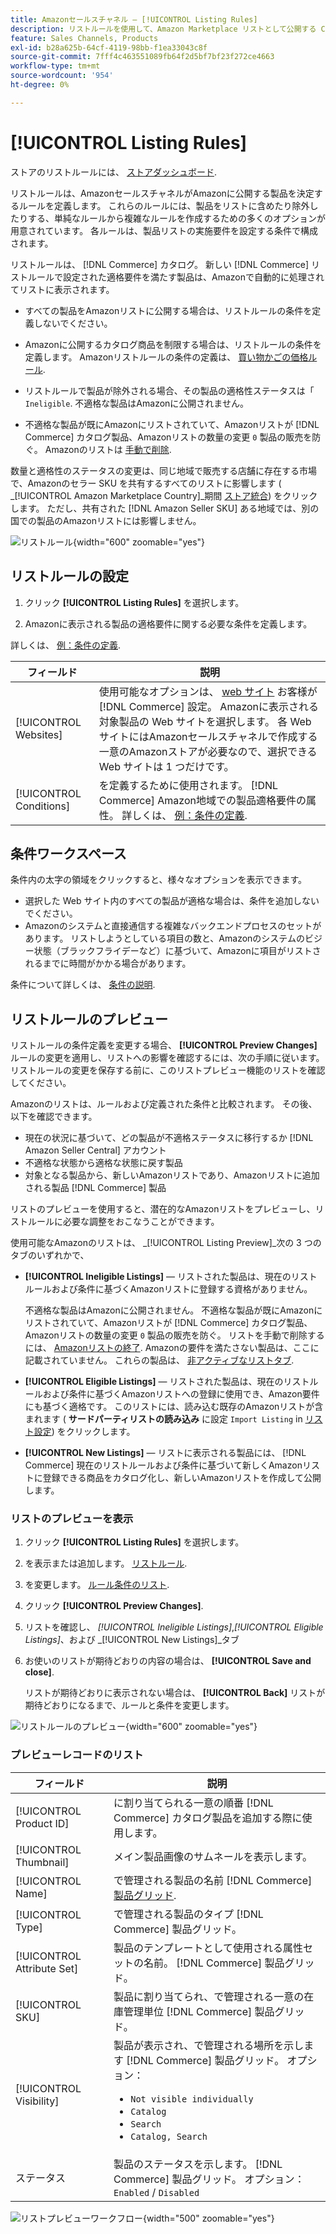 ```yaml
---
title: Amazonセールスチャネル — [!UICONTROL Listing Rules]
description: リストルールを使用して、Amazon Marketplace リストとして公開する Commerce カタログ製品を決定します。
feature: Sales Channels, Products
exl-id: b28a625b-64cf-4119-98bb-f1ea33043c8f
source-git-commit: 7fff4c463551089fb64f2d5bf7bf23f272ce4663
workflow-type: tm+mt
source-wordcount: '954'
ht-degree: 0%

---
```


# [!UICONTROL Listing Rules]

ストアのリストルールには、 [ストアダッシュボード](./amazon-store-dashboard.md).

リストルールは、AmazonセールスチャネルがAmazonに公開する製品を決定するルールを定義します。 これらのルールには、製品をリストに含めたり除外したりする、単純なルールから複雑なルールを作成するための多くのオプションが用意されています。 各ルールは、製品リストの実施要件を設定する条件で構成されます。

リストルールは、 [!DNL Commerce] カタログ。 新しい [!DNL Commerce] リストルールで設定された適格要件を満たす製品は、Amazonで自動的に処理されてリストに表示されます。

- すべての製品をAmazonリストに公開する場合は、リストルールの条件を定義しないでください。

- Amazonに公開するカタログ商品を制限する場合は、リストルールの条件を定義します。 Amazonリストルールの条件の定義は、 [買い物かごの価格ルール](https://experienceleague.adobe.com/docs/commerce-admin/marketing/promotions/cart-rules/price-rules-cart.html).

- リストルールで製品が除外される場合、その製品の適格性ステータスは「 `Ineligible`. 不適格な製品はAmazonに公開されません。

- 不適格な製品が既にAmazonにリストされていて、Amazonリストが [!DNL Commerce] カタログ製品、Amazonリストの数量の変更 `0` 製品の販売を防ぐ。 Amazonのリストは [手動で削除](./end-listings-manually.md).

数量と適格性のステータスの変更は、同じ地域で販売する店舗に存在する市場で、Amazonのセラー SKU を共有するすべてのリストに影響します ( _[!UICONTROL Amazon Marketplace Country]_期間 [ストア統合](./store-integration.md)) をクリックします。 ただし、共有された [!DNL Amazon Seller SKU] ある地域では、別の国での製品のAmazonリストには影響しません。

![リストルール](assets/ob-listing-rules.png){width="600" zoomable="yes"}

## リストルールの設定

1. クリック **[!UICONTROL Listing Rules]** を選択します。

1. Amazonに表示される製品の適格要件に関する必要な条件を定義します。

詳しくは、 [例：条件の定義](./ob-define-condition-example.md).

| フィールド | 説明 |
|-------------------------|---------------------------------------------------------------------------------------------------------------------------------------------------------------------------------------------------------------------------------------------------------------------------------------------------------------------------------------------------------------------------------------|
| [!UICONTROL Websites] | 使用可能なオプションは、 [web サイト](https://experienceleague.adobe.com/docs/commerce-admin/start/setup/websites-stores-views.html) お客様が [!DNL Commerce] 設定。 Amazonに表示される対象製品の Web サイトを選択します。 各 Web サイトにはAmazonセールスチャネルで作成する一意のAmazonストアが必要なので、選択できる Web サイトは 1 つだけです。 |
| [!UICONTROL Conditions] | を定義するために使用されます。 [!DNL Commerce] Amazon地域での製品適格要件の属性。 詳しくは、 [例：条件の定義](./ob-define-condition-example.md). |

## 条件ワークスペース

条件内の太字の領域をクリックすると、様々なオプションを表示できます。

- 選択した Web サイト内のすべての製品が適格な場合は、条件を追加しないでください。
- Amazonのシステムと直接通信する複雑なバックエンドプロセスのセットがあります。 リストしようとしている項目の数と、Amazonのシステムのビジー状態（ブラックフライデーなど）に基づいて、Amazonに項目がリストされるまでに時間がかかる場合があります。

条件について詳しくは、 [条件の説明](https://experienceleague.adobe.com/docs/commerce-admin/marketing/promotions/cart-rules/price-rules-cart.html).

## リストルールのプレビュー

リストルールの条件定義を変更する場合、 **[!UICONTROL Preview Changes]** ルールの変更を適用し、リストへの影響を確認するには、次の手順に従います。 リストルールの変更を保存する前に、このリストプレビュー機能のリストを確認してください。

Amazonのリストは、ルールおよび定義された条件と比較されます。 その後、以下を確認できます。

- 現在の状況に基づいて、どの製品が不適格ステータスに移行するか [!DNL Amazon Seller Central] アカウント
- 不適格な状態から適格な状態に戻す製品
- 対象となる製品から、新しいAmazonリストであり、Amazonリストに追加される製品 [!DNL Commerce] 製品

リストのプレビューを使用すると、潜在的なAmazonリストをプレビューし、リストルールに必要な調整をおこなうことができます。

使用可能なAmazonのリストは、 _[!UICONTROL Listing Preview]_次の 3 つのタブのいずれかで、

- **[!UICONTROL Ineligible Listings]**  — リストされた製品は、現在のリストルールおよび条件に基づくAmazonリストに登録する資格がありません。

  不適格な製品はAmazonに公開されません。 不適格な製品が既にAmazonにリストされていて、Amazonリストが [!DNL Commerce] カタログ製品、Amazonリストの数量の変更 `0` 製品の販売を防ぐ。 リストを手動で削除するには、 [Amazonリストの終了](./end-listings-manually.md). Amazonの要件を満たさない製品は、ここに記載されていません。 これらの製品は、 [非アクティブなリストタブ](./inactive-listings.md).

- **[!UICONTROL Eligible Listings]**  — リストされた製品は、現在のリストルールおよび条件に基づくAmazonリストへの登録に使用でき、Amazon要件にも基づく適格です。 このリストには、読み込む既存のAmazonリストが含まれます ( **サードパーティリストの読み込み** に設定 `Import Listing` in [リスト設定](./third-party-listing-settings.md)) をクリックします。

- **[!UICONTROL New Listings]**  — リストに表示される製品には、 [!DNL Commerce] 現在のリストルールおよび条件に基づいて新しくAmazonリストに登録できる商品をカタログ化し、新しいAmazonリストを作成して公開します。

### リストのプレビューを表示

1. クリック **[!UICONTROL Listing Rules]** を選択します。

1. を表示または追加します。 [リストルール](./listing-rules.md).

1. を変更します。 [ルール条件のリスト](./ob-define-condition-example.md).

1. クリック **[!UICONTROL Preview Changes]**.

1. リストを確認し、 _[!UICONTROL Ineligible Listings]_,_[!UICONTROL Eligible Listings]_、および _[!UICONTROL New Listings]_タブ

1. お使いのリストが期待どおりの内容の場合は、 **[!UICONTROL Save and close]**.

   リストが期待どおりに表示されない場合は、 **[!UICONTROL Back]** リストが期待どおりになるまで、ルールと条件を変更します。

![リストルールのプレビュー](assets/amazon-listing-rule-preview.png){width="600" zoomable="yes"}

### プレビューレコードのリスト

| フィールド | 説明 |
|----------------------------|---------------------------------------------------------------------------------------------------------------------------------------------------------------------------------------------------------|
| [!UICONTROL Product ID] | に割り当てられる一意の順番 [!DNL Commerce] カタログ製品を追加する際に使用します。 |
| [!UICONTROL Thumbnail] | メイン製品画像のサムネールを表示します。 |
| [!UICONTROL Name] | で管理される製品の名前 [!DNL Commerce] [製品グリッド](https://experienceleague.adobe.com/docs/commerce-admin/catalog/products/products-list.html). |
| [!UICONTROL Type] | で管理される製品のタイプ [!DNL Commerce] 製品グリッド。 |
| [!UICONTROL Attribute Set] | 製品のテンプレートとして使用される属性セットの名前。 [!DNL Commerce] 製品グリッド。 |
| [!UICONTROL SKU] | 製品に割り当てられ、で管理される一意の在庫管理単位 [!DNL Commerce] 製品グリッド。 |
| [!UICONTROL Visibility] | 製品が表示され、で管理される場所を示します [!DNL Commerce] 製品グリッド。 オプション：<ul><li>`Not visible individually`</li><li>`Catalog`</li><li>`Search`</li><li>`Catalog, Search`</li></ul> |
| ステータス | 製品のステータスを示します。 [!DNL Commerce] 製品グリッド。 オプション： `Enabled` / `Disabled` |

![リストプレビューワークフロー](assets/listing-preview-flowchart.png){width="500" zoomable="yes"}
